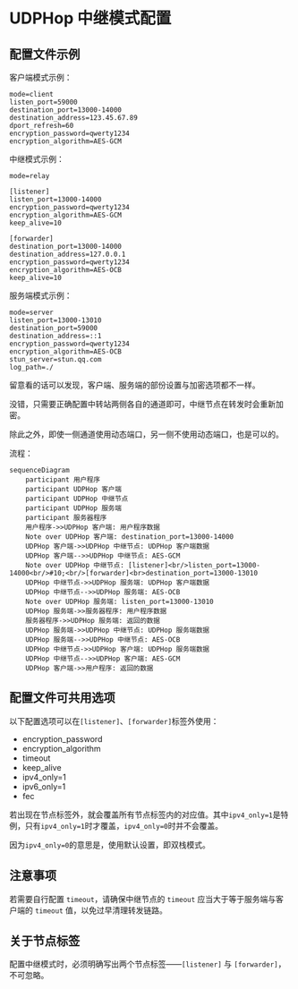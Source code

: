 # UDPHop 中继模式配置

## 配置文件示例

客户端模式示例：
```
mode=client
listen_port=59000
destination_port=13000-14000
destination_address=123.45.67.89
dport_refresh=60
encryption_password=qwerty1234
encryption_algorithm=AES-GCM
```

中继模式示例：
```
mode=relay

[listener]
listen_port=13000-14000
encryption_password=qwerty1234
encryption_algorithm=AES-GCM
keep_alive=10

[forwarder]
destination_port=13000-14000
destination_address=127.0.0.1
encryption_password=qwerty1234
encryption_algorithm=AES-OCB
keep_alive=10
```

服务端模式示例：
```
mode=server
listen_port=13000-13010
destination_port=59000
destination_address=::1
encryption_password=qwerty1234
encryption_algorithm=AES-OCB
stun_server=stun.qq.com
log_path=./
```

留意看的话可以发现，客户端、服务端的部份设置与加密选项都不一样。

没错，只需要正确配置中转站两侧各自的通道即可，中继节点在转发时会重新加密。

除此之外，即使一侧通道使用动态端口，另一侧不使用动态端口，也是可以的。

流程：
```mermaid
sequenceDiagram
    participant 用户程序
    participant UDPHop 客户端
    participant UDPHop 中继节点
    participant UDPHop 服务端
    participant 服务器程序
    用户程序->>UDPHop 客户端: 用户程序数据
    Note over UDPHop 客户端: destination_port=13000-14000
    UDPHop 客户端->>UDPHop 中继节点: UDPHop 客户端数据
    UDPHop 客户端-->>UDPHop 中继节点: AES-GCM
    Note over UDPHop 中继节点: [listener]<br/>listen_port=13000-14000<br/>#10;<br/>[forwarder]<br>destination_port=13000-13010
    UDPHop 中继节点->>UDPHop 服务端: UDPHop 客户端数据
    UDPHop 中继节点-->>UDPHop 服务端: AES-OCB
    Note over UDPHop 服务端: listen_port=13000-13010
    UDPHop 服务端->>服务器程序: 用户程序数据
    服务器程序->>UDPHop 服务端: 返回的数据
    UDPHop 服务端->>UDPHop 中继节点: UDPHop 服务端数据
    UDPHop 服务端-->>UDPHop 中继节点: AES-OCB
    UDPHop 中继节点->>UDPHop 客户端: UDPHop 服务端数据
    UDPHop 中继节点-->>UDPHop 客户端: AES-GCM
    UDPHop 客户端->>用户程序: 返回的数据
```

## 配置文件可共用选项

以下配置选项可以在`[listener]`、`[forwarder]`标签外使用：
- encryption_password
- encryption_algorithm
- timeout
- keep_alive
- ipv4_only=1
- ipv6_only=1
- fec

若出现在节点标签外，就会覆盖所有节点标签内的对应值。其中`ipv4_only=1`是特例，只有`ipv4_only=1`时才覆盖，`ipv4_only=0`时并不会覆盖。

因为`ipv4_only=0`的意思是，使用默认设置，即双栈模式。

## 注意事项
若需要自行配置 `timeout`，请确保中继节点的 `timeout` 应当大于等于服务端与客户端的 `timeout` 值，以免过早清理转发链路。

## 关于节点标签
配置中继模式时，必须明确写出两个节点标签——`[listener]` 与 `[forwarder]`，不可忽略。